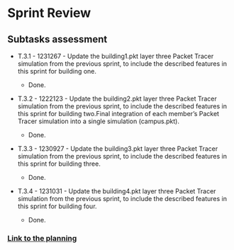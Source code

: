 # Sprint Review

## **Subtasks assessment** ##

- T.3.1 - 1231267 - Update the building1.pkt layer three Packet Tracer simulation from the previous sprint, to include the described features in this sprint for building one.
  - Done.

- T.3.2 - 1222123 - Update the building2.pkt layer three Packet Tracer simulation from the previous sprint, to include the described features in this sprint for building two.Final integration of each member’s Packet Tracer simulation into a single simulation (campus.pkt).
  - Done.

- T.3.3 - 1230927 - Update the building3.pkt layer three Packet Tracer simulation from the previous sprint, to include the described features in this sprint for building three.
  - Done.

- T.3.4 - 1231031 - Update the building4.pkt layer three Packet Tracer simulation from the previous sprint, to include the described features in this sprint for building four.
  - Done.

### [Link to the planning](planning.md)




